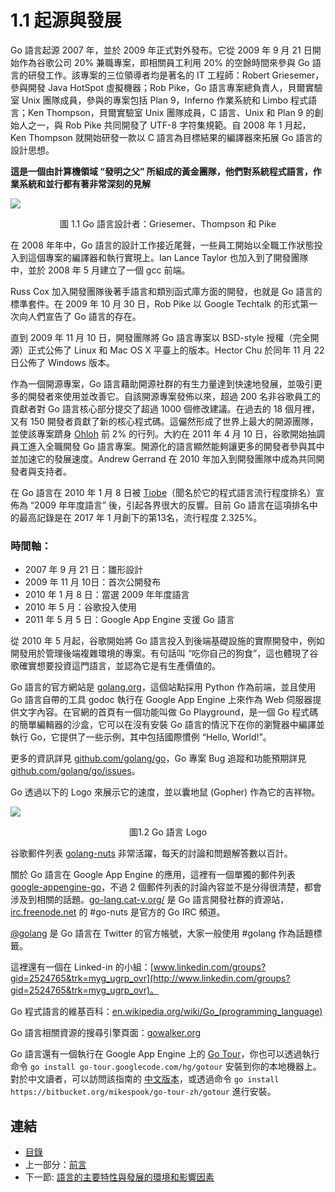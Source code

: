 # 1.1 起源與發展

Go 語言起源 2007 年，並於 2009 年正式對外發布。它從 2009 年 9 月 21 日開始作為谷歌公司 20% 兼職專案，即相關員工利用 20% 的空餘時間來參與 Go 語言的研發工作。該專案的三位領導者均是著名的 IT 工程師：Robert Griesemer，參與開發 Java HotSpot 虛擬機器；Rob Pike，Go 語言專案總負責人，貝爾實驗室 Unix 團隊成員，參與的專案包括 Plan 9，Inferno 作業系統和 Limbo 程式語言；Ken Thompson，貝爾實驗室 Unix 團隊成員，C 語言、Unix 和 Plan 9 的創始人之一，與 Rob Pike 共同開發了 UTF-8 字符集規範。自 2008 年 1 月起，Ken Thompson 就開始研發一款以 C 語言為目標結果的編譯器來拓展 Go 語言的設計思想。

**這是一個由計算機領域 “發明之父” 所組成的黃金團隊，他們對系統程式語言，作業系統和並行都有著非常深刻的見解**

![](images/1.1.designers_of_Go.jpg?raw=true)

<center>圖 1.1 Go 語言設計者：Griesemer、Thompson 和 Pike</center>

在 2008 年年中，Go 語言的設計工作接近尾聲，一些員工開始以全職工作狀態投入到這個專案的編譯器和執行實現上。Ian Lance Taylor 也加入到了開發團隊中，並於 2008 年 5 月建立了一個 gcc 前端。

Russ Cox 加入開發團隊後著手語言和類別函式庫方面的開發，也就是 Go 語言的標準套件。在 2009 年 10 月 30 日，Rob Pike 以 Google Techtalk 的形式第一次向人們宣告了 Go 語言的存在。

直到 2009 年 11 月 10 日，開發團隊將 Go 語言專案以 BSD-style 授權（完全開源）正式公佈了 Linux 和 Mac OS X 平臺上的版本。Hector Chu 於同年 11 月 22 日公佈了 Windows 版本。

作為一個開源專案，Go 語言藉助開源社群的有生力量達到快速地發展，並吸引更多的開發者來使用並改善它。自該開源專案發佈以來，超過 200 名非谷歌員工的貢獻者對 Go 語言核心部分提交了超過 1000 個修改建議。在過去的 18 個月裡，又有 150 開發者貢獻了新的核心程式碼。這儼然形成了世界上最大的開源團隊，並使該專案躋身 [Ohloh](http://www.ohloh.net) 前 2% 的行列。大約在 2011 年 4 月 10 日，谷歌開始抽調員工進入全職開發 Go 語言專案。開源化的語言顯然能夠讓更多的開發者參與其中並加速它的發展速度。Andrew Gerrand 在 2010 年加入到開發團隊中成為共同開發者與支持者。

在 Go 語言在 2010 年 1 月 8 日被 [Tiobe](http://www.tiobe.com)（聞名於它的程式語言流行程度排名）宣佈為 “2009 年年度語言” 後，引起各界很大的反響。目前 Go 語言在這項排名中的最高記錄是在 2017 年 1 月創下的第13名，流行程度 2.325%。

### 時間軸：

- 2007 年 9 月 21 日：雛形設計
- 2009 年 11 月 10日：首次公開發布
- 2010 年 1 月 8 日：當選 2009 年年度語言
- 2010 年 5 月：谷歌投入使用
- 2011 年 5 月 5 日：Google App Engine 支援 Go 語言

從 2010 年 5 月起，谷歌開始將 Go 語言投入到後端基礎設施的實際開發中，例如開發用於管理後端複雜環境的專案。有句話叫 “吃你自己的狗食”，這也體現了谷歌確實想要投資這門語言，並認為它是有生產價值的。

Go 語言的官方網站是 [golang.org](http://golang.org)，這個站點採用 Python 作為前端，並且使用 Go 語言自帶的工具 godoc 執行在 Google App Engine 上來作為 Web 伺服器提供文字內容。在官網的首頁有一個功能叫做 Go Playground，是一個 Go 程式碼的簡單編輯器的沙盒，它可以在沒有安裝 Go 語言的情況下在你的瀏覽器中編譯並執行 Go，它提供了一些示例，其中包括國際慣例 “Hello, World!”。

更多的資訊詳見 [github.com/golang/go](https://github.com/golang/go)，Go 專案 Bug 追蹤和功能預期詳見 [github.com/golang/go/issues](https://github.com/golang/go/issues)。

Go 透過以下的 Logo 來展示它的速度，並以囊地鼠 (Gopher) 作為它的吉祥物。

![](images/1.2.Go_logo.jpg?raw=true)

<center>圖1.2 Go 語言 Logo</center>

谷歌郵件列表 [golang-nuts](http://groups.google.com/group/golang-nuts/) 非常活躍，每天的討論和問題解答數以百計。

關於 Go 語言在 Google App Engine 的應用，這裡有一個單獨的郵件列表 [google-appengine-go](https://groups.google.com/forum/#!forum/google-appengine-go)，不過 2 個郵件列表的討論內容並不是分得很清楚，都會涉及到相關的話題。[go-lang.cat-v.org/](http://go-lang.cat-v.org/) 是 Go 語言開發社群的資源站，[irc.freenode.net](http://irc.freenode.net) 的 #go-nuts 是官方的 Go IRC 頻道。

[@golang](https://twitter.com/golang) 是 Go 語言在 Twitter 的官方帳號，大家一般使用 #golang 作為話題標籤。

這裡還有一個在 Linked-in 的小組：[www.linkedin.com/groups?gid=2524765&trk=myg_ugrp_ovr](http://www.linkedin.com/groups?gid=2524765&trk=myg_ugrp_ovr)。

Go 程式語言的維基百科：[en.wikipedia.org/wiki/Go_(programming_language)](http://en.wikipedia.org/wiki/Go_\(programming_language\))

Go 語言相關資源的搜尋引擎頁面：[gowalker.org](https://gowalker.org)

Go 語言還有一個執行在 Google App Engine 上的 [Go Tour](http://tour.golang.org/)，你也可以透過執行命令 `go install go-tour.googlecode.com/hg/gotour` 安裝到你的本地機器上。對於中文讀者，可以訪問該指南的 [中文版本](https://tour.go-zh.org/welcome/1)，或透過命令 `go install https://bitbucket.org/mikespook/go-tour-zh/gotour` 進行安裝。

## 連結

- [目錄](directory.md)
- 上一部分：[前言](preface.md)
- 下一節: [語言的主要特性與發展的環境和影響因素](01.2.md)
